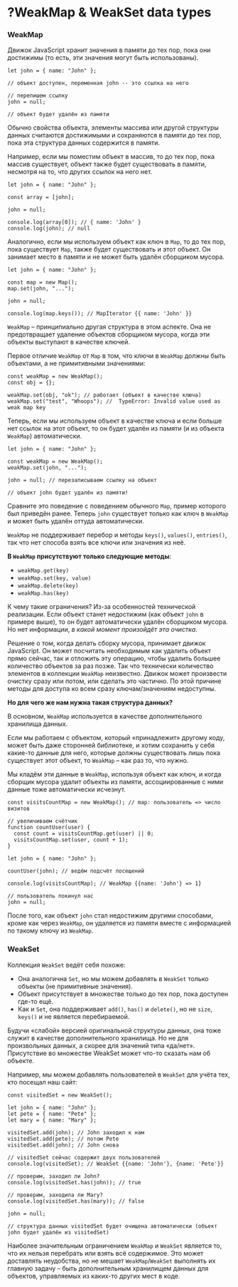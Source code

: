 # ?WeakMap & WeakSet data types

### WeakMap

Движок JavaScript хранит значения в памяти до тех пор, пока они достижимы (то есть, эти значения могут быть использованы).

~~~
let john = { name: "John" };

// объект доступен, переменная john -- это ссылка на него

// перепишем ссылку
john = null;

// объект будет удалён из памяти
~~~

Обычно свойства объекта, элементы массива или другой структуры данных считаются достижимыми и сохраняются в памяти до тех пор, пока эта структура данных содержится в памяти.

Например, если мы поместим объект в массив, то до тех пор, пока массив существует, объект также будет существовать в памяти, несмотря на то, что других ссылок на него нет.

~~~
let john = { name: "John" };

const array = [john];

john = null;

console.log(array[0]); // { name: 'John' }
console.log(john); // null
~~~

Аналогично, если мы используем объект как ключ в `Map`, то до тех пор, пока существует `Map`, также будет существовать и этот объект. Он занимает место в памяти и не может быть удалён сборщиком мусора.

~~~
let john = { name: "John" };

const map = new Map();
map.set(john, "...");

john = null;

console.log(map.keys()); // MapIterator {{ name: 'John' }}
~~~

`WeakMap` – принципиально другая структура в этом аспекте. Она не предотвращает удаление объектов сборщиком мусора, когда эти объекты выступают в качестве ключей.

Первое отличие `WeakMap` от `Map` в том, что ключи в `WeakMap` должны быть объектами, а не примитивными значениями:

~~~
const weakMap = new WeakMap();
const obj = {};

weakMap.set(obj, "ok"); // работает (объект в качестве ключа)
weakMap.set("test", "Whoops"); //  TypeError: Invalid value used as weak map key
~~~

Теперь, если мы используем объект в качестве ключа и если больше нет ссылок на этот объект, то он будет удалён из памяти (и из объекта `WeakMap`) автоматически.

~~~
let john = { name: "John" };

const weakMap = new WeakMap();
weakMap.set(john, "...");

john = null; // перезаписываем ссылку на объект

// объект john будет удалён из памяти!
~~~

Сравните это поведение с поведением обычного `Map`, пример которого был приведён ранее. Теперь `john` существует только как ключ в `WeakMap` и может быть удалён оттуда автоматически.

`WeakMap` не поддерживает перебор и методы `keys()`, `values()`, `entries()`, так что нет способа взять все ключи или значения из неё.

__В `WeakMap` присутствуют только следующие методы__:

* `weakMap.get(key)`
* `weakMap.set(key, value)`
* `weakMap.delete(key)`
* `weakMap.has(key)`

К чему такие ограничения? Из-за особенностей технической реализации. Если объект станет недостижим (как объект `john` в примере выше), то он будет автоматически удалён сборщиком мусора. Но нет информации, _в какой момент произойдёт эта очистка_.

Решение о том, когда делать сборку мусора, принимает движок JavaScript. Он может посчитать необходимым как удалить объект прямо сейчас, так и отложить эту операцию, чтобы удалить большее количество объектов за раз позже. Так что технически количество элементов в коллекции `WeakMap` неизвестно. Движок может произвести очистку сразу или потом, или сделать это частично. По этой причине методы для доступа ко всем сразу ключам/значениям недоступны.

__Но для чего же нам нужна такая структура данных?__

В основном, `WeakMap` используется в качестве дополнительного хранилища данных.

Если мы работаем с объектом, который «принадлежит» другому коду, может быть даже сторонней библиотеке, и хотим сохранить у себя какие-то данные для него, которые должны существовать лишь пока существует этот объект, то `WeakMap` – как раз то, что нужно.

Мы кладём эти данные в `WeakMap`, используя объект как ключ, и когда сборщик мусора удалит объекты из памяти, ассоциированные с ними данные тоже автоматически исчезнут.

~~~
const visitsCountMap = new WeakMap(); // map: пользователь => число визитов

// увеличиваем счётчик
function countUser(user) {
  const count = visitsCountMap.get(user) || 0;
  visitsCountMap.set(user, count + 1);
}

let john = { name: "John" };

countUser(john); // ведём подсчёт посещений

console.log(visitsCountMap); // WeakMap {{name: 'John'} => 1}

// пользователь покинул нас
john = null;
~~~

После того, как объект `john` стал недостижим другими способами, кроме как через `WeakMap`, он удаляется из памяти вместе с информацией по такому ключу из `WeakMap`.

### WeakSet

Коллекция `WeakSet` ведёт себя похоже:

* Она аналогична `Set`, но мы можем добавлять в `WeakSet` только объекты (не примитивные значения).
* Объект присутствует в множестве только до тех пор, пока доступен где-то ещё.
* Как и `Set`, она поддерживает `add()`, `has()` и `delete()`, но не `size`, `keys()` и не является перебираемой.

Будучи «слабой» версией оригинальной структуры данных, она тоже служит в качестве дополнительного хранилища. Но не для произвольных данных, а скорее для значений типа «да/нет». Присутствие во множестве WeakSet может что-то сказать нам об объекте.

Например, мы можем добавлять пользователей в `WeakSet` для учёта тех, кто посещал наш сайт:

~~~
const visitedSet = new WeakSet();

let john = { name: "John" };
let pete = { name: "Pete" };
let mary = { name: "Mary" };

visitedSet.add(john); // John заходил к нам
visitedSet.add(pete); // потом Pete
visitedSet.add(john); // John снова

// visitedSet сейчас содержит двух пользователей
console.log(visitedSet); // WeakSet {{name: 'John'}, {name: 'Pete'}}

// проверим, заходил ли John?
console.log(visitedSet.has(john)); // true

// проверим, заходила ли Mary?
console.log(visitedSet.has(mary)); // false

john = null;

// структура данных visitedSet будет очищена автоматически (объект john будет удалён из visitedSet)
~~~

Наиболее значительным ограничением `WeakMap` и `WeakSet` является то, что их нельзя перебрать или взять всё содержимое. Это может доставлять неудобства, но не мешает `WeakMap`/`WeakSet` выполнять их главную задачу – быть дополнительным хранилищем данных для объектов, управляемых из каких-то других мест в коде.
